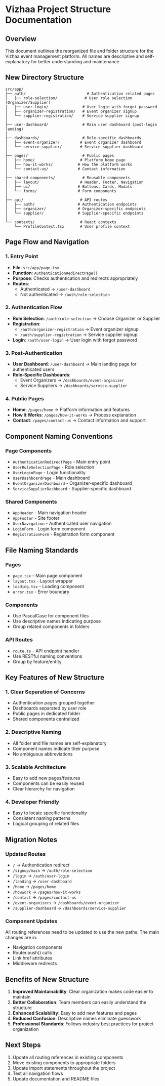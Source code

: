 # Vizhaa Project Structure Documentation

## Overview
This document outlines the reorganized file and folder structure for the Vizhaa event management platform. All names are descriptive and self-explanatory for better understanding and maintenance.

## New Directory Structure

```
src/app/
├── auth/                           # Authentication related pages
│   ├── role-selection/            # User role selection (Organizer/Supplier)
│   ├── user-login/               # User login with forgot password
│   ├── organizer-registration/   # Event organizer signup
│   └── supplier-registration/    # Service supplier signup
│
├── user-dashboard/               # Main user dashboard (post-login landing)
│
├── dashboards/                   # Role-specific dashboards
│   ├── event-organizer/         # Event organizer dashboard
│   └── service-supplier/        # Service supplier dashboard
│
├── pages/                        # Public pages
│   ├── home/                    # Platform home page
│   ├── how-it-works/           # How the platform works
│   └── contact-us/             # Contact information
│
├── shared-components/            # Reusable components
│   ├── layout/                  # Header, Footer, Navigation
│   ├── ui/                     # Buttons, Cards, Modals
│   └── forms/                  # Form components
│
├── api/                         # API routes
│   ├── auth/                   # Authentication endpoints
│   ├── organizer/              # Organizer-specific endpoints
│   └── supplier/               # Supplier-specific endpoints
│
└── contexts/                    # React contexts
    └── ProfileContext.tsx       # User profile context
```

## Page Flow and Navigation

### 1. Entry Point
- **File**: `src/app/page.tsx`
- **Function**: `AuthenticationRedirectPage()`
- **Purpose**: Checks authentication and redirects appropriately
- **Routes**:
  - Authenticated → `/user-dashboard`
  - Not authenticated → `/auth/role-selection`

### 2. Authentication Flow
- **Role Selection**: `/auth/role-selection` → Choose Organizer or Supplier
- **Registration**: 
  - `/auth/organizer-registration` → Event organizer signup
  - `/auth/supplier-registration` → Service supplier signup
- **Login**: `/auth/user-login` → User login with forgot password

### 3. Post-Authentication
- **User Dashboard**: `/user-dashboard` → Main landing page for authenticated users
- **Role-Specific Dashboards**:
  - Event Organizers → `/dashboards/event-organizer`
  - Service Suppliers → `/dashboards/service-supplier`

### 4. Public Pages
- **Home**: `/pages/home` → Platform information and features
- **How It Works**: `/pages/how-it-works` → Process explanation
- **Contact**: `/pages/contact-us` → Contact information and support

## Component Naming Conventions

### Page Components
- `AuthenticationRedirectPage` - Main entry point
- `UserRoleSelectionPage` - Role selection
- `UserLoginPage` - Login functionality
- `UserDashboardPage` - Main dashboard
- `EventOrganizerDashboard` - Organizer-specific dashboard
- `ServiceSupplierDashboard` - Supplier-specific dashboard

### Shared Components
- `AppHeader` - Main navigation header
- `AppFooter` - Site footer
- `UserNavigation` - Authenticated user navigation
- `LoginForm` - Login form component
- `RegistrationForm` - Registration form component

## File Naming Standards

### Pages
- `page.tsx` - Main page component
- `layout.tsx` - Layout wrapper
- `loading.tsx` - Loading component
- `error.tsx` - Error boundary

### Components
- Use PascalCase for component files
- Use descriptive names indicating purpose
- Group related components in folders

### API Routes
- `route.ts` - API endpoint handler
- Use RESTful naming conventions
- Group by feature/entity

## Key Features of New Structure

### 1. Clear Separation of Concerns
- Authentication pages grouped together
- Dashboards separated by user role
- Public pages in dedicated folder
- Shared components centralized

### 2. Descriptive Naming
- All folder and file names are self-explanatory
- Component names indicate their purpose
- No ambiguous abbreviations

### 3. Scalable Architecture
- Easy to add new pages/features
- Components can be easily reused
- Clear hierarchy for navigation

### 4. Developer Friendly
- Easy to locate specific functionality
- Consistent naming patterns
- Logical grouping of related files

## Migration Notes

### Updated Routes
- `/` → Authentication redirect
- `/signup/main` → `/auth/role-selection`
- `/login` → `/auth/user-login`
- `/landing` → `/user-dashboard`
- `/home` → `/pages/home`
- `/howwork` → `/pages/how-it-works`
- `/contact` → `/pages/contact-us`
- `/event-organizers` → `/dashboards/event-organizer`
- `/supplier-dashboard` → `/dashboards/service-supplier`

### Component Updates
All routing references need to be updated to use the new paths. The main changes are in:
- Navigation components
- Router.push() calls
- Link href attributes
- Middleware redirects

## Benefits of New Structure

1. **Improved Maintainability**: Clear organization makes code easier to maintain
2. **Better Collaboration**: Team members can easily understand the structure
3. **Enhanced Scalability**: Easy to add new features and pages
4. **Reduced Confusion**: Descriptive names eliminate guesswork
5. **Professional Standards**: Follows industry best practices for project organization

## Next Steps

1. Update all routing references in existing components
2. Move existing components to appropriate folders
3. Update import statements throughout the project
4. Test all navigation flows
5. Update documentation and README files